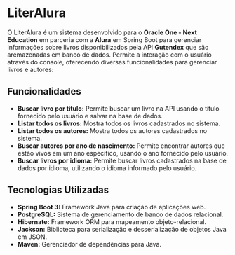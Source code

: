 # LiterAlura

O LiterAlura é um sistema desenvolvido para o **Oracle One - Next Education** em parceria com a **Alura** em Spring Boot para gerenciar informações sobre livros disponibilizados pela API **Gutendex** que são aremazenadas em banco de dados. Permite a interação com o usuário através do console, oferecendo diversas funcionalidades para gerenciar livros e autores:

## Funcionalidades

- **Buscar livro por título:** Permite buscar um livro na API usando o título fornecido pelo usuário e salvar na base de dados.
- **Listar todos os livros:** Mostra todos os livros cadastrados no sistema.
- **Listar todos os autores:** Mostra todos os autores cadastrados no sistema.
- **Buscar autores por ano de nascimento:** Permite encontrar autores que estão vivos em um ano específico, usando o ano fornecido pelo usuário.
- **Buscar livros por idioma:** Permite buscar livros cadastrados na base de dados por idioma, utilizando o idioma informado pelo usuário.

## Tecnologias Utilizadas

- **Spring Boot 3:** Framework Java para criação de aplicações web.
- **PostgreSQL:** Sistema de gerenciamento de banco de dados relacional.
- **Hibernate:** Framework ORM para mapeamento objeto-relacional.
- **Jackson:** Biblioteca para serialização e desserialização de objetos Java em JSON.
- **Maven:** Gerenciador de dependências para Java.

